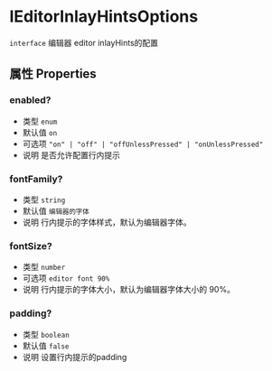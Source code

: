 # IEditorInlayHintsOptions
`interface` 编辑器 editor inlayHints的配置

## 属性 Properties

### enabled?
+ 类型 `enum`  
+ 默认值 `on`
+ 可选项 `"on" | "off" | "offUnlessPressed" | "onUnlessPressed"` 
+ 说明 是否允许配置行内提示
### fontFamily?
+ 类型 `string`  
+ 默认值 `编辑器的字体`
+ 说明 行内提示的字体样式，默认为编辑器字体。
### fontSize?
+ 类型 `number`  
+ 可选项 `editor font 90%` 
+ 说明 行内提示的字体大小，默认为编辑器字体大小的 90%。
### padding?
+ 类型 `boolean`  
+ 默认值 `false`
+ 说明 设置行内提示的padding